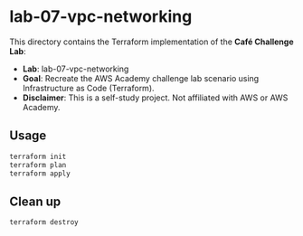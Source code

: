 # lab-07-vpc-networking

This directory contains the Terraform implementation of the **Café Challenge Lab**:

- **Lab**: lab-07-vpc-networking
- **Goal**: Recreate the AWS Academy challenge lab scenario using Infrastructure as Code (Terraform).
- **Disclaimer**: This is a self-study project. Not affiliated with AWS or AWS Academy.

## Usage

```bash
terraform init
terraform plan
terraform apply
```

## Clean up

```bash
terraform destroy
```
